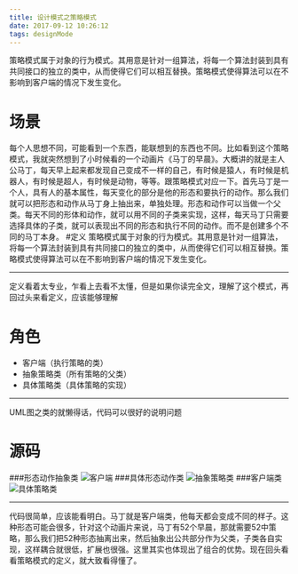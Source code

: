 ```yaml
---
title: 设计模式之策略模式
date: 2017-09-12 10:26:12
tags: designMode
---
```

策略模式属于对象的行为模式。其用意是针对一组算法，将每一个算法封装到具有共同接口的独立的类中，从而使得它们可以相互替换。策略模式使得算法可以在不影响到客户端的情况下发生变化。
<!-- more -->
# 场景
每个人思想不同，可能看到一个东西，能联想到的东西也不同。比如看到这个策略模式，我就突然想到了小时候看的一个动画片《马丁的早晨》。大概讲的就是主人公马丁，每天早上起来都发现自己变成不一样的自己，有时候是猿人，有时候是机器人，有时候是超人，有时候是动物，等等。跟策略模式对应一下。首先马丁是一个人，具有人的基本属性，每天变化的部分是他的形态和要执行的动作。那么我们就可以把形态和动作从马丁身上抽出来，单独处理。形态和动作可以当做一个父类。每天不同的形体和动作，就可以用不同的子类来实现，这样，每天马丁只需要选择具体的子类，就可以表现出不同的形态和执行不同的动作。而不是创建多个不同的马丁本身。
#定义
策略模式属于对象的行为模式。其用意是针对一组算法，将每一个算法封装到具有共同接口的独立的类中，从而使得它们可以相互替换。策略模式使得算法可以在不影响到客户端的情况下发生变化。


----------
定义看着太专业，乍看上去看不太懂，但是如果你读完全文，理解了这个模式，再回过头来看定义，应该能够理解
# 角色

 - 客户端（执行策略的类）
 - 抽象策略类（所有策略的父类）
 - 具体策略类（具体策略的实现）
 


----------
UML图之类的就懒得话，代码可以很好的说明问题
# 源码
###形态动作抽象类
![客户端][1]
###具体形态动作类
![抽象策略类][2]
###客户端类
![具体策略类][3]


----------
代码很简单，应该能看明白。马丁就是客户端类，他每天都会变成不同的样子。这种形态可能会很多，针对这个动画片来说，马丁有52个早晨，那就需要52中策略，那么我们把52种形态抽离出来，然后抽象出公共部分作为父类，子类各自实现，这样耦合就很低，扩展也很强。这里其实也体现出了组合的优势。现在回头看看策略模式的定义，就大致看得懂了。

  [1]: http://7xslom.com1.z0.glb.clouddn.com/image/E318DB79-E492-4327-8C01-1E5229296772.png
  [2]: http://7xslom.com1.z0.glb.clouddn.com/image/02A15EB2-2D55-4325-886E-0BF3E4A1FAF6.png
  [3]: http://7xslom.com1.z0.glb.clouddn.com/image/7B55216C-F525-405E-B171-E9B3D301DDC8.png
